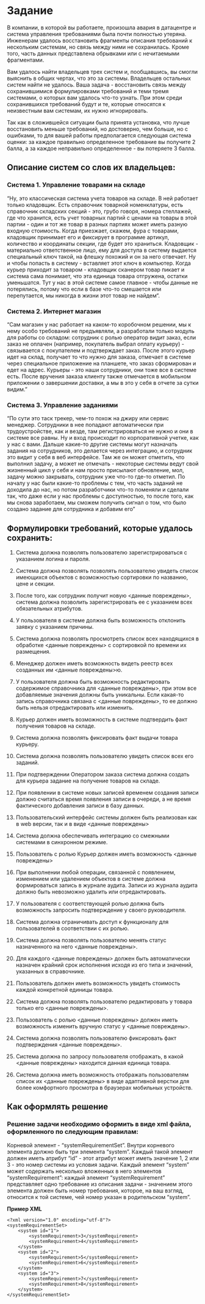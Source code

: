 # Задание

В компании, в которой вы работаете, произошла авария в датацентре и система управления требованиями была почти полностью утеряна. Инженерам удалось восстановить фрагменты описания требований к нескольким системам, но связь между ними не сохранилась. Кроме того, часть данных представлена обрывками или с нечитаемыми фрагментами.

Вам удалось найти владельцев трех систем и, пообщавшись, вы смогли выяснить в общих чертах, что это за системы. Владельцев остальных систем найти не удалось. Ваша задача - восстановить связь между сохранившимися формулировками требований и теми тремя системами, о которых вам удалось что-то узнать. При этом среди сохранившихся требований будут и те, которые относятся к неизвестным вам системам, их нужно игнорировать.

Так как в сложившейся ситуации была принята установка, что лучше восстановить меньше требований, но достоверно, чем больше, но с ошибками, то для вашей работы предполагается следующая система оценки: за каждое правильно определенное требование вы получите 2 балла, а за каждое неправильно определенное - вы потеряете 3 балла.

## Описание систем со слов их владельцев:

### Система 1. Управление товарами на складе

“Ну, это классическая система учета товаров на складе. В ней работает только кладовщик. Есть справочник товарной номенклатуры, есть справочник складских секций - это, грубо говоря, номера стеллажей, где что хранится, есть учет товарных партий с ценами на товары в этой партии - один и тот же товар в разных партиях может иметь разную входную стоимость. Когда приезжает, скажем, фура с товарами, кладовщик принимает его и фиксирует в программе артикул, количество и координаты секции, где будет это храниться. Кладовщик - материально ответственное лицо, ему для доступа в систему выдается специальный ключ такой, на флешку похожий и он за него отвечает. Ну и чтобы попасть в систему - вставляет этот ключ в компьютер. Когда курьер приходит за товаром - кладовщик сканером товар пикает и система сама понимает, что эта единица товара отгружена, остатки уменьшатся. Тут у нас в этой системе самое главное - чтобы данные не потерялись, потому что если в базе что-то смешается или перепутается, мы никогда в жизни этот товар не найдем“.

### Система 2. Интернет магазин

“Сам магазин у нас работает на каком-то коробочном решении, мы к нему особо требований не предъявляли, а разработали только модуль для работы со складом: сотрудник с ролью оператор видит заказ, если заказ не оплачен (например, покупатель выбрал оплату курьеру) - связывается с покупателем и подтверждает заказ. После этого курьер идет на склад, получает то что нужно для заказа, отмечает в системе через специальное приложение на планшете, что заказ сформирован и едет на адрес. Курьеры - это наши сотрудники, они тоже все в системе есть. После вручения заказа клиенту также отмечается в мобильном приложении о завершении доставки, а мы в это у себя в отчете за сутки видим.”


### Система 3. Управление заданиями

“По сути это таск трекер, чем-то похож на джиру или сервис менеджер. Сотрудники в нее попадают автоматически при трудоустройстве, как и везде, там регистрироваться не нужно и они в системе все равны. Ну и вход происходит по корпоративной учетке, как у нас с вами. Дальше какие-то другие системы могут назначать задания на сотрудников, это делается через интеграцию, и сотрудник это видит у себя в веб интерфейсе. Там же он может отметить, что выполнил задачу, а может не отмечать - некоторые системы ведут свой жизненный цикл у себя и нам просто присылают обновление, мол, задачу можно закрывать, сотрудник уже что-то где-то отметил. По началу у нас были какие-то проблемы с тем, что часть заданий не доходила до нас, но потом разработчики что-то поменяли и сделали так, что даже если у нас проблемы с доступностью, то после того, как мы снова заработаем, мы сможем получить сигнал о том, что было создано задание для сотрудника и добавим его”


## Формулировки требований, которые удалось сохранить:

1. Система должна позволять пользователю зарегистрироваться с указанием логина и пароля.

2. Система должна позволять позволять пользователю увидеть список имеющихся объектов с возможностью сортировки по названию, цене и секции.

3. После того, как сотрудник получит новую <данные повреждены>, система должна позволить зарегистрировать ее с указанием всех обязательных атрибутов.

4. У пользователя в системе должна быть возможность отклонить заявку с указанием причины.

5. Система должна позволять просмотреть список всех находящихся в обработке <данные повреждены> с сортировкой по времени их размещения.

6. Менеджер должен иметь возможность видеть реестр всех созданных им <данные повреждены>ю.

7. У пользователя должна быть возможность редактировать содержимое справочника для <данные повреждены>, при этом все добавляемые значения должны быть уникальны. Если какая-то запись справочника связана с <данные повреждены>, то ее должно быть нельзя отредактировать или изменить.

8. Курьер должен иметь возможность в системе подтвердить факт получения товаров на складе.

9. Система должна позволять фиксировать факт выдачи товара курьеру.

10. Система должна позволять пользователю увидеть список всех его заданий.

11. При подтверждении Оператором заказа система должна создать для курьера задание на получение товаров на складе.

12. При появлении в системе новых записей временем создания записи должно считаться время появления записи в очереди, а не время фактического добавления записи в базу данных.

13. Пользовательский интерфейс системы должен быть реализован как в web версии, так и в виде <данные повреждены>

14. Система должна обеспечивать интеграцию со смежными системами в синхронном режиме.

15. Пользователь с ролью Курьер должен иметь возможность <данные повреждены>

16. При выполнении любой операции, связанной с появлением, изменением или удалением объектов в системе должна формироваться запись в журнале аудита. Записи из журнала аудита должно быть невозможно удалить или отредактировать. 

17. У пользователя с соответствующей ролью должна быть возможность запросить подтверждение у своего руководителя.

18. Система должна ограничивать доступ к функционалу для пользователей в соответствии с их ролью.

19. Система должна позволять пользователю менять статус назначенного на него <данные повреждены>.

20. Для каждого <данные повреждены> должен быть автоматически назначен крайний срок исполнения исходя из его типа и значений, указанных в справочнике.

21. Пользователь должен иметь возможность увидеть стоимость каждой конкретной единицы товара.

22. Система должна позволять пользователю редактировать у товара только его <данные повреждены>.

23. Пользователь с ролью <данные повреждены> должен иметь возможность изменить вручную статус у <данные повреждены>.

24. Система должна позволять пользователю фиксировать факт подтверждения <данные повреждены>.

25. Система должна по запросу пользователя отображать, в какой <данные повреждены> находится данная единица товара.

26. Система должна иметь возможность отображать пользователям список их <данные повреждены> в виде адаптивной верстки для более комфортного просмотра в браузерах мобильных устройств.

## Как оформлять решение

### Решение задачи необходимо оформить в виде xml файла, оформленного по следующим правилам:

Корневой элемент - “systemRequirementSet”. Внутри корневого элемента должно быть три элемента “system”. Каждый такой элемент должен иметь атрибут “id” - этот атрибут может иметь значение 1, 2 или 3 - это номер системы из условия задачи. Каждый элемент “system” может содержать несколько вложенных в него элементов “systemRequirement”: каждый элемент “systemRequirement” представляет одно требование из описания задачи - значением этого элемента должен быть номер требования, которое, на ваш взгляд, относится к той системе, чей номер указан в родительском “system”.

**Пример XML**

~~~
<?xml version="1.0" encoding="utf-8"?>
<systemRequirementSet>
	<system id="1">
		<systemRequirement>3</systemRequirement>
		<systemRequirement>4</systemRequirement> 
	</system>
	<system id="2">
		<systemRequirement>5</systemRequirement>
		<systemRequirement>6</systemRequirement>
	</system>
	<system id="3">
		<systemRequirement>7</systemRequirement>
		<systemRequirement>8</systemRequirement>
	</system>
</systemRequirementSet>
~~~
